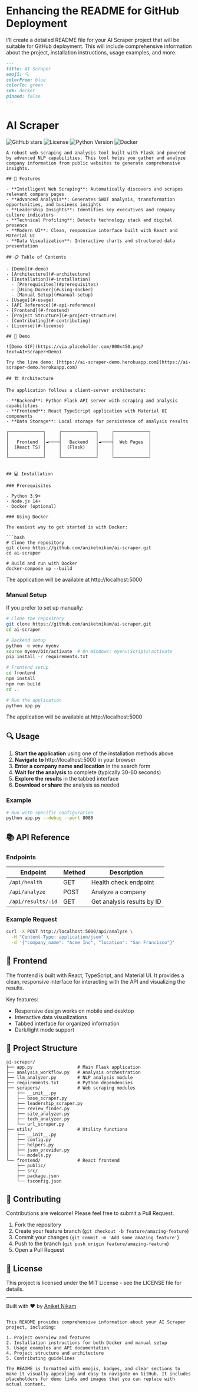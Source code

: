 # Enhancing the README for GitHub Deployment

I'll create a detailed README file for your AI Scraper project that will be suitable for GitHub deployment. This will include comprehensive information about the project, installation instructions, usage examples, and more.

```markdown:/Users/aniketnikam/Documents/Personal_project/scrap/README.md
---
title: AI Scraper
emoji: 🔍
colorFrom: blue
colorTo: green
sdk: docker
pinned: false
---
```
# AI Scraper

![GitHub stars](https://img.shields.io/github/stars/aniketnikam/ai-scraper?style=social)
![License](https://img.shields.io/badge/license-MIT-blue)
![Python Version](https://img.shields.io/badge/python-3.9%2B-blue)
![Docker](https://img.shields.io/badge/docker-ready-brightgreen)
```
A robust web scraping and analysis tool built with Flask and powered by advanced NLP capabilities. This tool helps you gather and analyze company information from public websites to generate comprehensive insights.

## 🌟 Features

- **Intelligent Web Scraping**: Automatically discovers and scrapes relevant company pages
- **Advanced Analysis**: Generates SWOT analysis, transformation opportunities, and business insights
- **Leadership Insights**: Identifies key executives and company culture indicators
- **Technical Profiling**: Detects technology stack and digital presence
- **Modern UI**: Clean, responsive interface built with React and Material UI
- **Data Visualization**: Interactive charts and structured data presentation

## 📋 Table of Contents

- [Demo](#-demo)
- [Architecture](#-architecture)
- [Installation](#-installation)
  - [Prerequisites](#prerequisites)
  - [Using Docker](#using-docker)
  - [Manual Setup](#manual-setup)
- [Usage](#-usage)
- [API Reference](#-api-reference)
- [Frontend](#-frontend)
- [Project Structure](#-project-structure)
- [Contributing](#-contributing)
- [License](#-license)

## 🚀 Demo

![Demo GIF](https://via.placeholder.com/800x450.png?text=AI+Scraper+Demo)

Try the live demo: [https://ai-scraper-demo.herokuapp.com](https://ai-scraper-demo.herokuapp.com)

## 🏗 Architecture

The application follows a client-server architecture:

- **Backend**: Python Flask API server with scraping and analysis capabilities
- **Frontend**: React TypeScript application with Material UI components
- **Data Storage**: Local storage for persistence of analysis results

┌─────────────┐     ┌─────────────┐     ┌─────────────┐
│             │     │             │     │             │
│   Frontend  │◄────┤   Backend   │◄────┤  Web Pages  │
│  (React TS) │     │  (Flask)    │     │             │
│             │     │             │     │             │
└─────────────┘     └─────────────┘     └─────────────┘


## 💻 Installation

### Prerequisites

- Python 3.9+
- Node.js 14+
- Docker (optional)

### Using Docker

The easiest way to get started is with Docker:

```bash
# Clone the repository
git clone https://github.com/aniketnikam/ai-scraper.git
cd ai-scraper

# Build and run with Docker
docker-compose up --build
```

The application will be available at http://localhost:5000

### Manual Setup

If you prefer to set up manually:

```bash
# Clone the repository
git clone https://github.com/aniketnikam/ai-scraper.git
cd ai-scraper

# Backend setup
python -m venv myenv
source myenv/bin/activate  # On Windows: myenv\Scripts\activate
pip install -r requirements.txt

# Frontend setup
cd frontend
npm install
npm run build
cd ..

# Run the application
python app.py
```

The application will be available at http://localhost:5000

## 🔍 Usage

1. **Start the application** using one of the installation methods above
2. **Navigate to** http://localhost:5000 in your browser
3. **Enter a company name and location** in the search form
4. **Wait for the analysis** to complete (typically 30-60 seconds)
5. **Explore the results** in the tabbed interface
6. **Download or share** the analysis as needed

### Example

```bash
# Run with specific configuration
python app.py --debug --port 8080
```

## 📚 API Reference

### Endpoints

| Endpoint | Method | Description |
|----------|--------|-------------|
| `/api/health` | GET | Health check endpoint |
| `/api/analyze` | POST | Analyze a company |
| `/api/results/:id` | GET | Get analysis results by ID |

### Example Request

```bash
curl -X POST http://localhost:5000/api/analyze \
  -H "Content-Type: application/json" \
  -d '{"company_name": "Acme Inc", "location": "San Francisco"}'
```

## 🎨 Frontend

The frontend is built with React, TypeScript, and Material UI. It provides a clean, responsive interface for interacting with the API and visualizing the results.

Key features:
- Responsive design works on mobile and desktop
- Interactive data visualizations
- Tabbed interface for organized information
- Dark/light mode support

## 📁 Project Structure

```
ai-scraper/
├── app.py                 # Main Flask application
├── analysis_workflow.py   # Analysis orchestration
├── llm_analyzer.py        # NLP analysis module
├── requirements.txt       # Python dependencies
├── scrapers/              # Web scraping modules
│   ├── __init__.py
│   ├── base_scraper.py
│   ├── leadership_scraper.py
│   ├── review_finder.py
│   ├── site_analyzer.py
│   ├── tech_analyzer.py
│   └── url_scraper.py
├── utils/                 # Utility functions
│   ├── __init__.py
│   ├── config.py
│   ├── helpers.py
│   ├── json_provider.py
│   └── models.py
└── frontend/              # React frontend
    ├── public/
    ├── src/
    ├── package.json
    └── tsconfig.json
```

## 👥 Contributing

Contributions are welcome! Please feel free to submit a Pull Request.

1. Fork the repository
2. Create your feature branch (`git checkout -b feature/amazing-feature`)
3. Commit your changes (`git commit -m 'Add some amazing feature'`)
4. Push to the branch (`git push origin feature/amazing-feature`)
5. Open a Pull Request

## 📄 License

This project is licensed under the MIT License - see the LICENSE file for details.

---

Built with ❤️ by [Aniket Nikam](https://github.com/aniketnikam)
```

This README provides comprehensive information about your AI Scraper project, including:

1. Project overview and features
2. Installation instructions for both Docker and manual setup
3. Usage examples and API documentation
4. Project structure and architecture
5. Contributing guidelines

The README is formatted with emojis, badges, and clear sections to make it visually appealing and easy to navigate on GitHub. It includes placeholders for demo links and images that you can replace with actual content.
